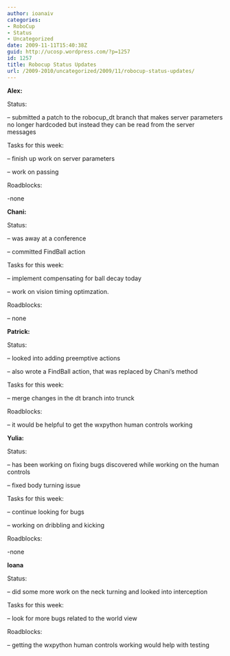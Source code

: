 ```yaml
---
author: ioanaiv
categories:
- RoboCup
- Status
- Uncategorized
date: 2009-11-11T15:40:38Z
guid: http://ucosp.wordpress.com/?p=1257
id: 1257
title: Robocup Status Updates
url: /2009-2010/uncategorized/2009/11/robocup-status-updates/
---
```


**Alex:**

Status:
  
&#8211; submitted a patch to the robocup_dt branch that makes server parameters no longer hardcoded but instead they can be read from the server messages

Tasks for this week:
  
&#8211; finish up work on server parameters
  
&#8211; work on passing

Roadblocks:
  
-none

**Chani:**

Status:
  
&#8211; was away at a conference
  
&#8211; committed FindBall action

Tasks for this week:
  
&#8211; implement compensating for ball decay today
  
&#8211; work on vision timing optimzation.

Roadblocks:
  
&#8211; none

**Patrick:**

Status:
  
&#8211; looked into adding preemptive actions
  
&#8211; also wrote a FindBall action, that was replaced by Chani&#8217;s method

Tasks for this week:
  
&#8211; merge changes in the dt branch into trunck

Roadblocks:
  
&#8211; it would be helpful to get the wxpython human controls working

**Yulia:**

Status:
  
&#8211; has been working on fixing bugs discovered while working on the human controls
  
&#8211; fixed body turning issue

Tasks for this week:
  
&#8211; continue looking for bugs
  
&#8211; working on dribbling and kicking

Roadblocks:
  
-none

**Ioana**

Status:
  
&#8211; did some more work on the neck turning and looked into interception

Tasks for this week:
  
&#8211; look for more bugs related to the world view

Roadblocks:
  
&#8211; getting the wxpython human controls working would help with testing